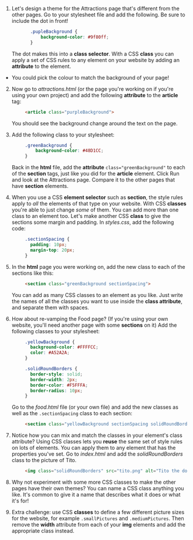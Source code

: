 1. Let's design a theme for the Attractions page that's different from the other pages. Go to your stylesheet file and add the following. Be sure to include the dot in front!
   ```css
          .pupleBackground {
              background-color: #9f80ff;
          }
   ```
   The dot makes this into a **class selector**. With a CSS **class** you can apply a set of CSS rules to any element on your website by adding an **attribute** to the element.
  * You could pick the colour to match the background of your page!

2. Now go to _attractions.html_ \(or the page you're working on if you're using your own project\) and add the following **attribute** to the **article** tag:

   ```html
        <article class="purpleBackground">
   ```
   You should see the background change around the text on the page.

3. Add the following class to your stylesheet:

   ```css
        .greenBackground {
            background-color: #48D1CC;
        }
   ```

   Back in the **html** file, add the **attribute** `class="greenBackground"` to each of the **section** tags, just like you did for the **article** element. Click Run and look at the Attractions page. Compare it to the other pages that have **section** elements.

4. When you use a CSS **element selector** such as **section**, the style rules apply to _all_ the elements of that type on your website. With CSS **classes** you're able to just change _some_ of them. You can add more than one class to an element too. Let's make another CSS **class** to give the sections some margin and padding. In _styles.css_, add the following code:
   ```css
        .sectionSpacing {
          padding: 10px;
          margin-top: 20px;
        }
   ```
5. In the **html** page you were working on, add the new class to each of the sections like this:
   ```html
        <section class="greenBackground sectionSpacing">
   ```
   You can add as many CSS classes to an element as you like. Just write the names of all the classes you want to use inside the **class attribute**, and separate them with spaces.

6. How about re-vamping the Food page? \(If you're using your own website, you'll need another page with some **sections** on it\) Add the following classes to your stylesheet:

   ```css
        .yellowBackground {
          background-color: #FFFFCC;
          color: #A52A2A;
        }

        .solidRoundBorders {
          border-style: solid;
          border-width: 2px;
          border-color: #F5FFFA;
          border-radius: 10px;
        }
   ```

   Go to the _food.html_ file \(or your own file\) and add the new classes as well as the `.sectionSpacing` class to each section:

   ```html
        <section class="yellowBackground sectionSpacing solidRoundBorders">
   ```

7. Notice how you can mix and match the classes in your element's class attribute? Using CSS classes lets you **reuse** the same set of style rules on lots of elements. You can apply them to any element that has the properties you've set. Go to _index.html_ and add the _solidRoundBorders_ class to the picture of Tito.

   ```html
        <img class="solidRoundBorders" src="tito.png" alt="Tito the dog" width="100px" />
   ```

8. Why not experiment with some more CSS classes to make the other pages have their own themes? You can name a CSS class anything you like. It's common to give it a name that describes what it does or what it's for!

9. Extra challenge: use CSS **classes** to define a few different picture sizes for the website, for example `.smallPictures` and `.mediumPictures`. Then remove the **width** attribute from each of your **img** elements and add the appropriate class instead.